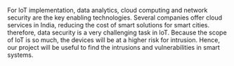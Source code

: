 For loT implementation, data analytics, cloud computing and network security are the key enabling technologies. Several companies offer cloud services in India, reducing the cost of smart solutions for smart cities. therefore, data security is a very challenging task in loT.
Because the scope of IoT is so much, the devices will be at a higher risk for intrusion. Hence, our project will be useful to find the intrusions and vulnerabilities in smart systems.
